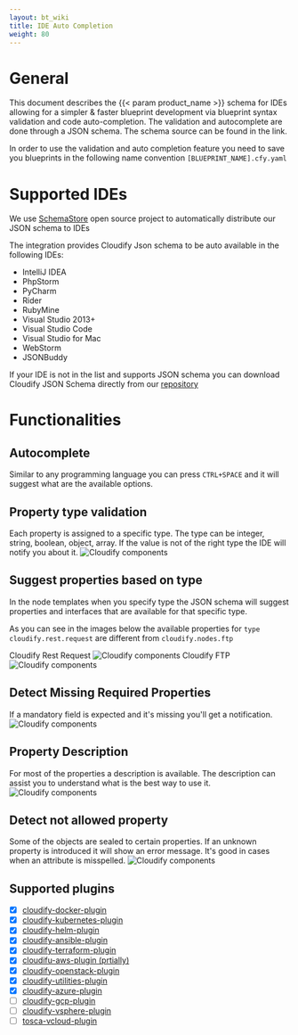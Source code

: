 ```yaml
---
layout: bt_wiki
title: IDE Auto Completion
weight: 80
---
```


# General
This document describes the {{< param product_name >}} schema for IDEs allowing for a simpler & faster blueprint development via blueprint syntax validation and code auto-completion. 
The validation and autocomplete are done through a JSON schema. The schema source can be found in the link.

In order to use the validation and auto completion feature you need to save you blueprints in the following name convention `[BLUEPRINT_NAME].cfy.yaml`

# Supported IDEs
We use [SchemaStore](http://www.schemastore.org/json/) open source project to automatically distribute our JSON schema to IDEs

The integration provides Cloudify Json schema to be auto available in the following IDEs:

- IntelliJ IDEA
- PhpStorm
- PyCharm
- Rider
- RubyMine
- Visual Studio 2013+
- Visual Studio Code
- Visual Studio for Mac
- WebStorm
- JSONBuddy

If your IDE is not in the list and supports JSON schema you can download Cloudify JSON Schema directly from our [repository](https://github.com/cloudify-cosmo/cloudify-dsl-schema)
   
# Functionalities
## Autocomplete
Similar to any programming language you can press `CTRL+SPACE` and it will suggest what are the available options.

## Property type validation
Each property is assigned to a specific type. The type can be integer, string, boolean, object, array. If the value is not of the right type the IDE will notify you about it.
![Cloudify components]( /images/blueprint/ide_autocomplete/wrong_property_type.png )
## Suggest properties based on type
In the node templates when you specify type the JSON schema will suggest properties and interfaces that are available for that specific type.

As you can see in the images below the available properties for `type cloudify.rest.request` are different from `cloudify.nodes.ftp`

Cloudify Rest Request
![Cloudify components]( /images/blueprint/ide_autocomplete/properties_rest_request.png )
Cloudify FTP
![Cloudify components]( /images/blueprint/ide_autocomplete/properties_ftp.png )

## Detect Missing Required Properties
If a mandatory field is expected and it's missing you'll get a notification.
![Cloudify components]( /images/blueprint/ide_autocomplete/property_missing.png )

## Property Description
For most of the properties a description is available. The description can assist you to understand what is the best way to use it.
![Cloudify components]( /images/blueprint/ide_autocomplete/property_description.png )

## Detect not allowed property
Some of the objects are sealed to certain properties. If an unknown property is introduced it will show an error message. It's good in cases when an attribute is misspelled.
![Cloudify components]( /images/blueprint/ide_autocomplete/property_not_allowed.png )
 
## Supported plugins
- [x] [cloudify-docker-plugin](https://github.com/cloudify-cosmo/cloudify-docker-plugin)
- [x] [cloudify-kubernetes-plugin](https://github.com/cloudify-cosmo/cloudify-kubernetes-plugin)
- [x] [cloudify-helm-plugin](https://github.com/cloudify-incubator/cloudify-helm-plugin)
- [x] [cloudify-ansible-plugin](https://github.com/cloudify-cosmo/cloudify-ansible-plugin)
- [x] [cloudify-terraform-plugin](https://github.com/cloudify-cosmo/cloudify-terraform-plugin)
- [x] [cloudifu-aws-plugin (prtially)](https://github.com/cloudify-cosmo/cloudify-aws-plugin)
- [x] [cloudify-openstack-plugin](https://github.com/cloudify-cosmo/cloudify-openstack-plugin)
- [x] [cloudify-utilities-plugin](https://github.com/cloudify-incubator/cloudify-utilities-plugin)
- [x] [cloudify-azure-plugin](https://github.com/cloudify-cosmo/cloudify-azure-plugin)
- [ ] [cloudify-gcp-plugin](https://github.com/cloudify-cosmo/cloudify-gcp-plugin)
- [ ] [cloudify-vsphere-plugin](https://github.com/cloudify-cosmo/cloudify-vsphere-plugin)
- [ ] [tosca-vcloud-plugin](https://github.com/cloudify-cosmo/tosca-vcloud-plugin)

